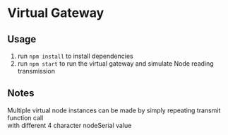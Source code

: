# Virtual Gateway

## Usage
1. run `npm install` to install dependencies
2. run `npm start` to run the virtual gateway and simulate Node reading transmission

## Notes
Multiple virtual node instances can be made by simply repeating transmit function call<br/>
with different 4 character nodeSerial value